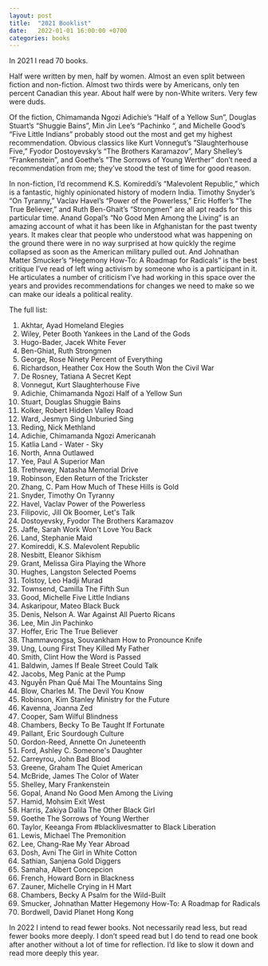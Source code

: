 ```yaml
---
layout: post
title:  "2021 Booklist"
date:   2022-01-01 16:00:00 +0700
categories: books
---
```


In 2021 I read 70 books.

Half were written by men, half by women. Almost an even split between fiction and non-fiction. Almost two thirds were by Americans, only ten percent Canadian this year. About half were by non-White writers.
Very few were duds.

Of the fiction, Chimamanda Ngozi Adichie’s “Half of a Yellow Sun”, Douglas Stuart’s “Shuggie Bains”, Min Jin Lee’s “Pachinko “, and Michelle Good’s “Five Little Indians” probably stood out the most and get my highest recommendation. Obvious classics like Kurt Vonnegut’s “Slaughterhouse Five,” Fyodor Dostoyevsky’s “The Brothers Karamazov”, Mary Shelley’s “Frankenstein”, and Goethe’s “The Sorrows of Young Werther” don’t need a recommendation from me; they’ve stood the test of time for good reason.

In non-fiction, I’d recommend K.S. Komireddi’s “Malevolent Republic,” which is a fantastic, highly opinionated history of modern India. Timothy Snyder’s “On Tyranny,” Vaclav Havel’s “Power of the Powerless,” Eric Hoffer’s “The True Believer,” and Ruth Ben-Ghait’s “Strongmen” are all apt reads for this particular time. Anand Gopal’s “No Good Men Among the Living” is an amazing account of what it has been like in Afghanistan for the past twenty years. It makes clear that people who understood what was happening on the ground there were in no way surprised at how quickly the regime collapsed as soon as the American military pulled out. And Johnathan Matter Smucker’s “Hegemony How-To: A Roadmap for Radicals” is the best critique I’ve read of left wing activism by someone who is a participant in it. He articulates a number of criticism I’ve had working in this space over the years and provides recommendations for changes we need to make so we can make our ideals a political reality.

The full list:
1. Akhtar, Ayad Homeland Elegies
1. Wiley, Peter Booth Yankees in the Land of the Gods
1. Hugo-Bader, Jacek White Fever
1. Ben-Ghiat, Ruth Strongmen
1. George, Rose Ninety Percent of Everything
1. Richardson, Heather Cox How the South Won the Civil War
1. De Rosney, Tatiana A Secret Kept
1. Vonnegut, Kurt Slaughterhouse Five
1. Adichie, Chimamanda Ngozi Half of a Yellow Sun
1. Stuart, Douglas Shuggie Bains
1. Kolker, Robert Hidden Valley Road
1. Ward, Jesmyn Sing Unburied Sing
1. Reding, Nick Methland
1. Adichie, Chimamanda Ngozi Americanah
1. Katlia Land - Water - Sky
1. North, Anna Outlawed
1. Yee, Paul A Superior Man
1. Trethewey, Natasha Memorial Drive
1. Robinson, Eden Return of the Trickster
1. Zhang, C. Pam How Much of These Hills is Gold
1. Snyder, Timothy On Tyranny
1. Havel, Vaclav Power of the Powerless
1. Filipovic, Jill Ok Boomer, Let's Talk
1. Dostoyevsky, Fyodor The Brothers Karamazov
1. Jaffe, Sarah Work Won't Love You Back
1. Land, Stephanie Maid
1. Komireddi, K.S. Malevolent Republic
1. Nesbitt, Eleanor Sikhism
1. Grant, Melissa Gira Playing the Whore
1. Hughes, Langston Selected Poems
1. Tolstoy, Leo Hadji Murad
1. Townsend, Camilla The Fifth Sun
1. Good, Michelle Five Little Indians
1. Askaripour, Mateo Black Buck
1. Denis, Nelson A. War Against All Puerto Ricans
1. Lee, Min Jin Pachinko
1. Hoffer, Eric The True Believer
1. Thammavongsa, Souvankham How to Pronounce Knife
1. Ung, Loung First They Killed My Father
1. Smith, Clint How the Word is Passed
1. Baldwin, James If Beale Street Could Talk
1. Jacobs, Meg Panic at the Pump
1. Nguyễn Phan Quế Mai The Mountains Sing
1. Blow, Charles M. The Devil You Know
1. Robinson, Kim Stanley Ministry for the Future
1. Kavenna, Joanna Zed
1. Cooper, Sam Wilful Blindness
1. Chambers, Becky To Be Taught If Fortunate
1. Pallant, Eric Sourdough Culture
1. Gordon-Reed, Annette On Juneteenth
1. Ford, Ashley C. Someone's Daughter
1. Carreyrou, John Bad Blood
1. Greene, Graham The Quiet American
1. McBride, James The Color of Water
1. Shelley, Mary Frankenstein
1. Gopal, Anand No Good Men Among the Living
1. Hamid, Mohsim Exit West
1. Harris, Zakiya Dalila The Other Black Girl
1. Goethe The Sorrows of Young Werther
1. Taylor, Keeanga From #blacklivesmatter to Black Liberation
1. Lewis, Michael The Premonition
1. Lee, Chang-Rae My Year Abroad
1. Dosh, Avni The Girl in White Cotton
1. Sathian, Sanjena Gold Diggers
1. Samaha, Albert Concepcion
1. French, Howard Born in Blackness
1. Zauner, Michelle Crying in H Mart
1. Chambers, Becky A Psalm for the Wild-Built
1. Smucker, Johnathan Matter Hegemony How-To: A Roadmap for Radicals
1. Bordwell, David Planet Hong Kong

In 2022 I intend to read fewer books. Not necessarily read less, but read fewer books more deeply. I don’t speed read but I do tend to read one book after another without a lot of time for reflection. I’d like to slow it down and read more deeply this year.